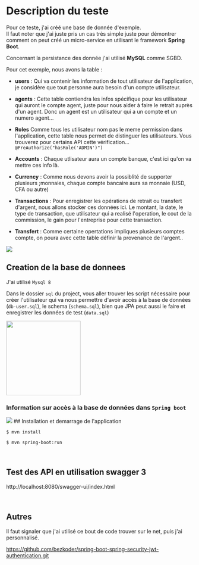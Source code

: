 
# Description du teste
<p>
Pour ce teste, j'ai créé une base de donnée d'exemple.<br/> Il faut noter que j'ai juste pris un cas très simple juste pour démontrer comment on peut créé un micro-service en utilisant le framework  <b>Spring Boot</b>.
</p>
<p>
Concernant la persistance des donnée j'ai utilisé <b>MySQL</b> comme SGBD.
</p>

<p>

Pour cet exemple, nous avons la table : 
- <b>users</b> : Qui va contenir les information de tout utilisateur de l'application, je considère que tout personne aura besoin d'un compte utilisateur.

- <b>agents</b> : Cette table contiendra les infos spécifique pour les utilisateur qui auront le compte agent, juste pour nous aider à faire le retrait auprès d'un agent. Donc un agent est un utilisateur qui a un compte et un numero agent...

- <b>Roles</b> Comme tous les utilisateur nom pas le meme permission dans l'application, cette table nous permet de distinguer les utilisateurs. Vous trouverez pour certains API cette vérification...
```@PreAuthorize("hasRole('ADMIN')")```
- <b>Accounts</b> : Chaque utlisateur aura un compte banque, c'est ici qu'on va mettre ces info là.

- <b>Currency</b> : Comme nous devons avoir la possiblité de supporter plusieurs ;monnaies, chaque compte bancaire aura sa monnaie (USD, CFA ou autre) 

- <b>Transactions</b> : Pour enregistrer les opérations de retrait ou transfert d'argent, nous allons stocker ces données ici. Le montant, la date, le type de transaction, que utilisateur qui a realisé l'operation, le cout de la commission, le gain pour l'entreprise pour cette transaction.

- <b>Transfert</b> : Comme certaine opertations impliques plusieurs comptes compte, on poura avec cette table définir la provenance de l'argent..
</p>

<img src='./screens/schema.PNG'>


## Creation de la base de donnees
J'ai utilisé ```Mysql 8```

Dans le dossier ```sql``` du project, vous aller trouver les script nécessaire pour créer l'utilisateur qui va nous permettre d'avoir accès à  la base de données  (```db-user.sql```), le schema (```schema.sql```), bien que JPA peut aussi le faire et enregistrer les données de test (```data.sql```)

<img src='./screens/sql.PNG' height='200'>

<br/>

### Information sur accès à la base de données dans ```Spring boot```
<img src='./screens/dbname.PNG'>
## Installation et demarrage de l'application

```$ mvn install```

```$ mvn spring-boot:run```

<br/>

## Test des API en utilisation swagger 3
http://localhost:8080/swagger-ui/index.html

<br/>

## Autres
Il faut signaler que j'ai utilisé ce bout de code trouver sur le net, puis j'ai personnalisé.

https://github.com/bezkoder/spring-boot-spring-security-jwt-authentication.git 